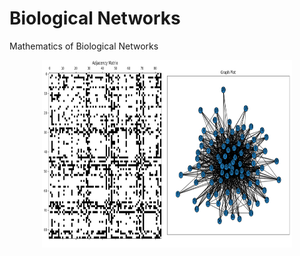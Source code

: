 # Biological Networks
Mathematics of Biological Networks

<p align="center">
  <img src="./img/results.png" alt="Image Description" width="400" height="300">
</p>

